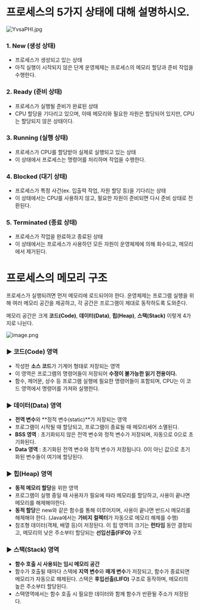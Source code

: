 # 프로세스의 5가지 상태에 대해 설명하시오.
![YvsaPHI.jpg](https://prod-files-secure.s3.us-west-2.amazonaws.com/d832c387-789a-42ea-bb12-48d20a191c84/fb3816e9-563c-44b8-ba70-74f7160ff262/YvsaPHI.jpg)

### **1. New (생성 상태)**

- 프로세스가 생성되고 있는 상태
- 아직 실행이 시작되지 않은 단계 운영체제는 프로세스의 메모리 할당과 준비 작업을 수행한다.

### **2. Ready (준비 상태)**

- 프로세스가 실행될 준비가 완료된 상태
- CPU 할당을 기다리고 있으며, 이때 메모리와 필요한 자원은 할당되어 있지만, CPU는 할당되지 않은 상태이다.

### **3. Running (실행 상태)**

- 프로세스가 CPU를 할당받아 실제로 실행되고 있는 상태
- 이 상태에서 프로세스는 명령어를 처리하며 작업을 수행한다.

### **4. Blocked (대기 상태)**

- 프로세스가 특정 사건(ex. 입출력 작업, 자원 할당 등)을 기다리는 상태
- 이 상태에서는 CPU를 사용하지 않고, 필요한 자원이 준비되면 다시 준비 상태로 전환된다.

### **5. Terminated (종료 상태)**

- 프로세스가 작업을 완료하고 종료된 상태
- 이 상태에서는 프로세스가 사용하던 모든 자원이 운영체제에 의해 회수되고, 메모리에서 제거된다.

# 프로세스의 메모리 구조

프로세스가 실행되려면 먼저 메모리에 로드되어야 한다. 운영체제는 프로그램 실행을 위해 여러 메모리 공간을 제공하고, 각 공간은 프로그램이 제대로 동작하도록 도와준다.

메모리 공간은 크게 **코드(Code)**, **데이터(Data)**, **힙(Heap)**, **스택(Stack)** 이렇게 4가지로 나뉜다.

![image.png](https://prod-files-secure.s3.us-west-2.amazonaws.com/d832c387-789a-42ea-bb12-48d20a191c84/f60e3679-8787-435b-8e98-5ad9e44d2aea/image.png)

### **▶ 코드(Code) 영역**

- 작성한 **소스 코드**가 기계어 형태로 저장되는 영역
- 이 영역은 프로그램의 명령어들이 저장되어 **수정이 불가능한 읽기 전용이다.**
- 함수, 제어문, 상수 등 프로그램 실행에 필요한 명령어들이 포함되며, CPU는 이 코드 영역에서 명령어를 가져와 실행한다.

### **▶ 데이터(Data) 영역**

- **전역 변수**와 **정적 변수(static)**가 저장되는 영역
- 프로그램이 시작될 때 할당되고, 프로그램이 종료될 때 메모리세어 소멸된다.
- **BSS 영역** : 초기화되지 않은 전역 변수와 정적 변수가 저장되며, 자동으로 0으로 초기화된다.
- **Data 영역** : 초기화된 전역 변수와 정적 변수가 저장됩니다. 0이 아닌 값으로 초기화된 변수들이 여기에 할당된다.

### **▶ 힙(Heap) 영역**

- **동적 메모리 할당**을 위한 영역
- 프로그램이 실행 중일 때 사용자가 필요에 따라 메모리를 할당하고, 사용이 끝나면 메모리를 해제해야한다.
- **동적 할당**은 new와 같은 함수를 통해 이루어지며, 사용이 끝나면 반드시 메모리를 해제해야 한다. (Java에서는 **가비지 컬렉터**가 자동으로 메모리 해제를 수행)
- 참조형 데이터(객체, 배열 등)이 저장된다. 이 힙 영역의 크기는 **런타임** 동안 결정되고, 메모리의 낮은 주소부터 할당되는 **선입선출(FIFO)** 구조

### **▶ 스택(Stack) 영역**

- **함수 호출 시 사용되는 임시 메모리 공간**
- 함수가 호출될 때마다 스택에 **지역 변수**와 **매개 변수**가 저장되고, 함수가 종료되면 메모리가 자동으로 해제된다. 스택은 **후입선출(LIFO)** 구조로 동작하며, 메모리의 높은 주소부터 할당된다.
- 스택영역에서는 함수 호출 시 필요한 데이터와 함께 함수가 반환될 주소가 저장된다.

